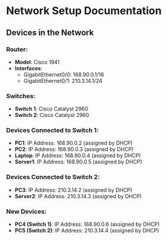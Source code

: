 # Network Setup Documentation

## Devices in the Network

### Router:
- **Model**: Cisco 1941
- **Interfaces**: 
  - GigabitEthernet0/0: 168.90.0.1/16
  - GigabitEthernet0/1: 210.3.14.1/24

### Switches:
- **Switch 1**: Cisco Catalyst 2960
- **Switch 2**: Cisco Catalyst 2960

### Devices Connected to Switch 1:
- **PC1**: IP Address: 168.90.0.2 (assigned by DHCP)
- **PC2**: IP Address: 168.90.0.3 (assigned by DHCP)
- **Laptop**: IP Address: 168.90.0.4 (assigned by DHCP)
- **Server1**: IP Address: 168.90.0.5 (assigned by DHCP)

### Devices Connected to Switch 2:
- **PC3**: IP Address: 210.3.14.2 (assigned by DHCP)
- **Server2**: IP Address: 210.3.14.3 (assigned by DHCP)

### New Devices:
- **PC4 (Switch 1)**: IP Address: 168.90.0.6 (assigned by DHCP)
- **PC5 (Switch 2)**: IP Address: 210.3.14.4 (assigned by DHCP)